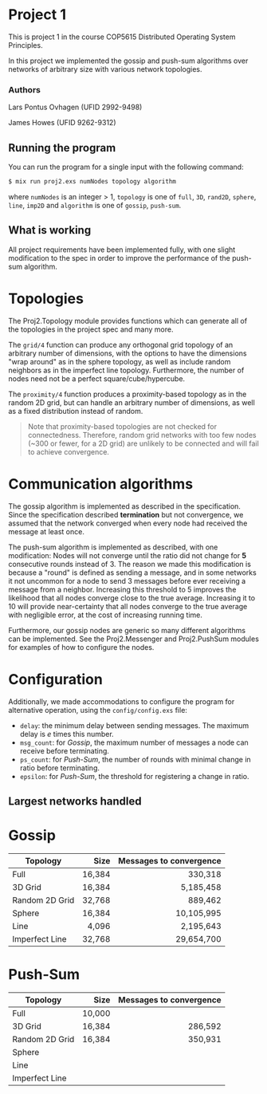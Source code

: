 # Project 1

This is project 1 in the course COP5615 Distributed Operating System Principles.

In this project we implemented the gossip and push-sum algorithms over networks of arbitrary size with various network topologies.

### Authors
Lars Pontus Ovhagen (UFID 2992-9498)

James Howes (UFID 9262-9312)

## Running the program

You can run the program for a single input with the following command:

```sh
$ mix run proj2.exs numNodes topology algorithm
```

where `numNodes` is an integer > 1, `topology` is one of `full`, `3D`, `rand2D`, `sphere`, `line`, `imp2D` and `algorithm` is one of `gossip`, `push-sum`.

## What is working

All project requirements have been implemented fully, with one slight modification to the spec in order to improve the performance of the push-sum algorithm.

# Topologies

The Proj2.Topology module provides functions which can generate all of the topologies in the project spec and many more.

The `grid/4` function can produce any orthogonal grid topology of an arbitrary number of dimensions, with the options to have the dimensions "wrap around" as in the sphere topology, as well as include random neighbors as in the imperfect line topology. Furthermore, the number of nodes need not be a perfect square/cube/hypercube.

The `proximity/4` function produces a proximity-based topology as in the random 2D grid, but can handle an arbitrary number of dimensions, as well as a fixed distribution instead of random.

> Note that proximity-based topologies are not checked for connectedness. Therefore, random grid networks with too few nodes (~300 or fewer, for a 2D grid) are unlikely to be connected and will fail to achieve convergence.

# Communication algorithms

The gossip algorithm is implemented as described in the specification. Since the specification described __termination__ but not convergence, we assumed that the network converged when every node had received the message at least once.

The push-sum algorithm is implemented as described, with one modification: Nodes will not converge until the ratio did not change for __5__ consecutive rounds instead of 3. The reason we made this modification is because a "round" is defined as sending a message, and in some networks it not uncommon for a node to send 3 messages before ever receiving a message from a neighbor. Increasing this threshold to 5 improves the likelihood that all nodes converge close to the true average. Increasing it to 10 will provide near-certainty that all nodes converge to the true average with negligible error, at the cost of increasing running time.

Furthermore, our gossip nodes are generic so many different algorithms can be implemented. See the Proj2.Messenger and Proj2.PushSum modules for examples of how to configure the nodes.

# Configuration

Additionally, we made accommodations to configure the program for alternative operation, using the `config/config.exs` file:

- `delay`: the minimum delay between sending messages. The maximum delay is _e_ times this number.
- `msg_count`: for _Gossip_, the maximum number of messages a node can receive before terminating.
- `ps_count`: for _Push-Sum_, the number of rounds with minimal change in ratio before terminating.
- `epsilon`: for _Push-Sum_, the threshold for registering a change in ratio.

## Largest networks handled

# Gossip

Topology | Size | Messages to convergence
--- | ---:| ---:
Full | 16,384 | 330,318
3D Grid | 16,384 | 5,185,458
Random 2D Grid | 32,768 | 889,462
Sphere | 16,384 | 10,105,995
Line | 4,096 | 2,195,643
Imperfect Line | 32,768 | 29,654,700

# Push-Sum

Topology | Size | Messages to convergence
--- | ---:| ---:
Full | 10,000 | 
3D Grid | 16,384 | 286,592
Random 2D Grid | 16,384 | 350,931
Sphere |  | 
Line |  | 
Imperfect Line |  | 